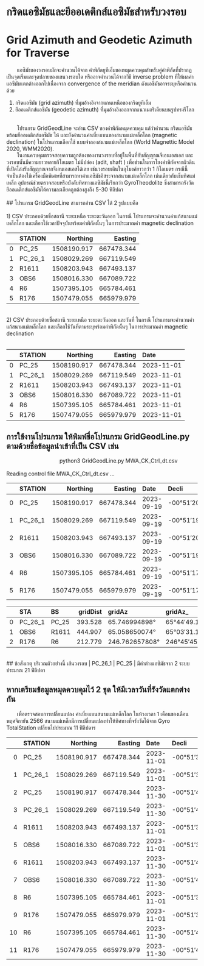 # กริดแอซิมัธและยีออเดติกส์แอซิมัธสำหรับวงรอบ  </br>
# Grid Azimuth and Geodetic Azimuth for Traverse  </br>
  แอซิมัธของวงรอบมักจะคำนวนได้จาก ค่าพิกัดยูทีเอ็มของหมุดควบคุมสำหรับคู่ค่าพิกัดที่ปรากฏเป็นจุดเริ่มและจุดปลายของแขนวงรอบใด หรืออาจคำนวนได้จากวิธี inverse problem ที่ให้ผลค่าแอซิมัธแตกต่างออกไปเนื่องจาก convergence of the meridian ดังแอซิมัธอาจระบุหรือคำนวนด้วย </br>
1) กริดแอซิมัธ (grid azimuth) ที่มุมอ้างอิงจากแกนเหนือของกริดยูทีเอ็ม</br>
2) ยีออเดติกส์แอซิมัธ (geodetic azimuth) ที่มุมอ้างอิงออกจากแนวเมอริเดืยนบนรูปทรงรีโลก </br>
</br>
  โปรแกรม GridGeodLine จะอ่าน CSV ของค่าพิกัดหมุดควบคุม แล้วำคำนวน กริดแอซิมัธพร้อมยีออเดติกส์แอซิมัธ ให้ และยังคำนวนค่าเบี่ยงเบนของสนามแม่เหล็กโลก (magnetic declination) ในโปรแกรมเลือกใช้ แบบจำลองสนามแม่เหล็กโลก (World Magnettic Model 2020, WMM2020).</br>
  ในงานควบคุมตรวจสอบความถูกต้องของงานวงรอบที่อยู่ในพื้นที่อับสัญญาณจีเอนเอสเอส และวงรอบนั้นมีความยาวหลายกิโลเมตร ไม่มีปล่อง (adit, shaft ) เพื่อช่วนในการโยงค่าพิกัดจากผิวดินที่เปิดโล่งรับสัญญาณจากจีเอนเอสเอสได้เลย เช่นวงรอบเดินในอุโมงค์ยาวกว่า 1 กิโลเมตร กรณีนี้จำเป็นต้องใช้เครื่องมือพิเศษที่สามารถหาค่าแอซิมัธอิสระจากสนามแม่เหล็กโลก เช่นเดียวกับเข็มทิศแม่เหล็ก อุปกรณ์ช่วยตรวจสอบหรือบังคับทิศทางแอซิมัธนี้เรียกว่า GyroTheodolite ซึ่งสามารถรังวัด ยีออเดติกส์แอซิมัธได้ความละเอียดถูกต้องสูงถึง 5-30 ฟิลิปดา</br>
</br>
## โปรแกรม GridGeodLine สามารถอ่าน CSV ได้ 2 รูปแบบคือ</br>
</br>
1) CSV ประกอบด้วยชื่อสถานี ระยะเหนือ ระยะตะวันออก ในกรณี โปรแกรมจะคำนวนค่าแก้สนามแม่เหล็กโลก และเลือกใช้เวลาปัจจุบันพร้อมค่าพิกัดนั้นๆ ในการประมาณค่า magnetic declination</br>

|    | STATION   |    Northing |    Easting |
|---:|:----------|------------:|-----------:|
|  0 | PC_25     | 1508190.917 | 667478.344 |
|  1 | PC_26_1   | 1508029.269 | 667119.549 |
|  2 | R1611     | 1508203.943 | 667493.137 |
|  3 | OBS6      | 1508016.330 | 667089.722 |
|  4 | R6        | 1507395.105 | 665784.461 |
|  5 | R176      | 1507479.055 | 665979.979 |
</br>
2) CSV ประกอบด้วยชื่อสถานี ระยะเหนือ ระยะตะวันออก และวันที่ ในกรณี โปรแกรมจะคำนวนค่าแก้สนามแม่เหล็กโลก และเลือกใช้วันที่ตามระบุพร้อมค่าพิกัดนั้นๆ ในการประมาณค่า magnetic declination</br>
</br>

|    | STATION   |    Northing |    Easting | Date       |
|---:|:----------|------------:|-----------:|:-----------|
|  0 | PC_25     | 1508190.917 | 667478.344 | 2023-11-01 |
|  1 | PC_26_1   | 1508029.269 | 667119.549 | 2023-11-01 |
|  2 | R1611     | 1508203.943 | 667493.137 | 2023-11-01 |
|  3 | OBS6      | 1508016.330 | 667089.722 | 2023-11-01 |
|  4 | R6        | 1507395.105 | 665784.461 | 2023-11-01 |
|  5 | R176      | 1507479.055 | 665979.979 | 2023-11-01 |


## การใช้งานโปรแกรม ให้พิมพ์ชื่อโปรแกรม GridGeodLine.py ตามด้วยชื่อข้อมูลนำเข้าที่เป็น CSV เช่น</br>
          python3 GridGeodLine.py MWA_CK_Ctrl_dt.csv</br>
</br>
Reading control file MWA_CK_Ctrl_dt.csv ...</br>

|    | STATION   |    Northing |    Easting | Date       | Decli         |
|---:|:----------|------------:|-----------:|:-----------|:--------------|
|  0 | PC_25     | 1508190.917 | 667478.344 | 2023-09-19 | -00°51′20.12″ |
|  1 | PC_26_1   | 1508029.269 | 667119.549 | 2023-09-19 | -00°51′19.62″ |
|  2 | R1611     | 1508203.943 | 667493.137 | 2023-09-19 | -00°51′20.16″ |
|  3 | OBS6      | 1508016.330 | 667089.722 | 2023-09-19 | -00°51′19.58″ |
|  4 | R6        | 1507395.105 | 665784.461 | 2023-09-19 | -00°51′17.69″ |
|  5 | R176      | 1507479.055 | 665979.979 | 2023-09-19 | -00°51′17.96″ |

|    | STA     | BS    |   gridDist | gridAz         | gridAz_       |   trueDist | trueAz         | trueAz_       |
|---:|:--------|:------|-----------:|:---------------|:--------------|-----------:|:---------------|:--------------|
|  0 | PC_26_1 | PC_25 |    393.528 | 65.746994898°  | 65°44′49.18″  |    393.549 | 66.111336198°  | 66°06′40.81″  |
|  1 | OBS6    | R1611 |    444.907 | 65.058650074°  | 65°03′31.14″  |    444.931 | 65.422926215°  | 65°25′22.53″  |
|  2 | R176    | R6    |    212.779 | 246.762657808° | 246°45′45.57″ |    212.792 | 247.124349941° | 247°07′27.66″ |
</br>
## ข้อสังเกตุ บริเวณตัวอย่างนี้ เส้นวงรอบ | PC_26_1 | PC_25 | มีค่าต่างแอซิมัธจาก 2 ระบบ ประมาณ 21 ฟิลิปดา

## หากเตรียมข้อมูลหมุดควบคุมไว้ 2 ชุด ให้มีเวลาวันที่รังวัดแตกต่างกัน
  เพื่อตรวจสอบการเปลี่ยนแปลง ค่าเบี่ยงเบนสนามแม่เหล็กโลก ในห้วงเวลา 1 เดือนของเดือนพฤศจิกายัน 2566 สนามแม่เหล็กมีการเปลี่ยนแปลงทำให้ทิศทางที่จรังวัดได้จาก Gyro TotalStation เปลี่ยนไปประมาณ 11 ฟิลิปดาร</br>

|    | STATION   |    Northing |    Easting | Date       | Decli         |
|---:|:----------|------------:|-----------:|:-----------|:--------------|
|  0 | PC_25     | 1508190.917 | 667478.344 | 2023-11-01 | -00°51′36.39″ |
|  1 | PC_26_1   | 1508029.269 | 667119.549 | 2023-11-01 | -00°51′35.89″ |
|  2 | PC_25     | 1508190.917 | 667478.344 | 2023-11-30 | -00°51′47.36″ |
|  3 | PC_26_1   | 1508029.269 | 667119.549 | 2023-11-30 | -00°51′46.85″ |
|  4 | R1611     | 1508203.943 | 667493.137 | 2023-11-01 | -00°51′36.43″ |
|  5 | OBS6      | 1508016.330 | 667089.722 | 2023-11-01 | -00°51′35.85″ |
|  6 | R1611     | 1508203.943 | 667493.137 | 2023-11-30 | -00°51′47.4″  |
|  7 | OBS6      | 1508016.330 | 667089.722 | 2023-11-30 | -00°51′46.81″ |
|  8 | R6        | 1507395.105 | 665784.461 | 2023-11-01 | -00°51′33.94″ |
|  9 | R176      | 1507479.055 | 665979.979 | 2023-11-01 | -00°51′34.21″ |
| 10 | R6        | 1507395.105 | 665784.461 | 2023-11-30 | -00°51′44.9″  |
| 11 | R176      | 1507479.055 | 665979.979 | 2023-11-30 | -00°51′45.16″ |



